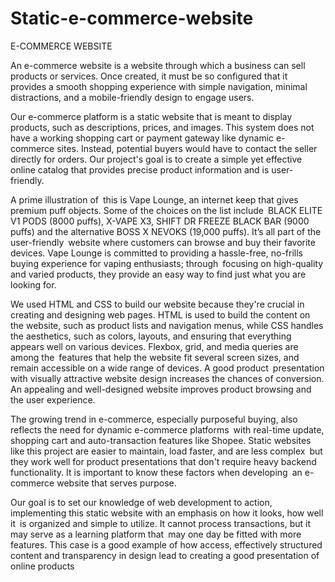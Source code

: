 # Static-e-commerce-website

E-COMMERCE WEBSITE

An e-commerce website is a website through which a business can sell products or services. Once created, it must be so configured that it provides a smooth shopping experience with simple navigation, minimal distractions, and a mobile-friendly design to engage users. 

Our e-commerce platform is a static website that is meant to display products, such as descriptions, prices, and images. This system does not have a working shopping cart or payment gateway like dynamic e-commerce sites. Instead, potential buyers would have to contact the seller directly for orders. Our project's goal is to create a simple yet effective online catalog that provides precise product information and is user-friendly.

A prime illustration of this is Vape Lounge, an internet keep that gives premium puff objects. Some of the choices on the list include BLACK ELITE V1 PODS (8000 puffs), X-VAPE X3, SHIFT DR FREEZE BLACK BAR (9000 puffs) and the alternative BOSS X NEVOKS (19,000 puffs). It’s all part of the user-friendly website where customers can browse and buy their favorite devices. Vape Lounge is committed to providing a hassle-free, no-frills buying experience for vaping enthusiasts; through focusing on high-quality and varied products, they provide an easy way to find just what you are looking for.

We used HTML and CSS to build our website because they're crucial in creating and designing web pages. HTML is used to build the content on the website, such as product lists and navigation menus, while CSS handles the aesthetics, such as colors, layouts, and ensuring that everything appears well on various devices. Flexbox, grid, and media queries are among the features that help the website fit several screen sizes, and remain accessible on a wide range of devices. A good product presentation with visually attractive website design increases the chances of conversion. An appealing and well-designed website improves product browsing and the user experience.

The growing trend in e-commerce, especially purposeful buying, also reflects the need for dynamic e-commerce platforms with real-time update, shopping cart and auto-transaction features like Shopee. Static websites like this project are easier to maintain, load faster, and are less complex but they work well for product presentations that don't require heavy backend functionality. It is important to know these factors when developing an e-commerce website that serves purpose.

Our goal is to set our knowledge of web development to action, implementing this static website with an emphasis on how it looks, how well it is organized and simple to utilize. It cannot process transactions, but it may serve as a learning platform that may one day be fitted with more features. This case is a good example of how access, effectively structured content and transparency in design lead to creating a good presentation of online products
